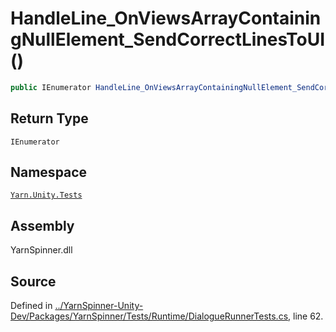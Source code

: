 # HandleLine\_OnViewsArrayContainingNullElement\_SendCorrectLinesToUI\(\)

```csharp
public IEnumerator HandleLine_OnViewsArrayContainingNullElement_SendCorrectLinesToUI()
```

## Return Type

`IEnumerator`

## Namespace

[`Yarn.Unity.Tests`](../)

## Assembly

YarnSpinner.dll

## Source

Defined in [../YarnSpinner-Unity-Dev/Packages/YarnSpinner/Tests/Runtime/DialogueRunnerTests.cs](https://github.com/YarnSpinnerTool/YarnSpinner-Unity//blob/develop/Tests/Runtime/DialogueRunnerTests.cs#L62), line 62.

